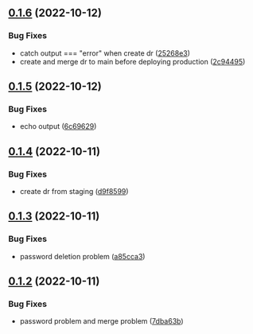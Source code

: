 ## [0.1.6](https://github.com/Open-Study-College/osc/compare/v0.1.5...v0.1.6) (2022-10-12)


### Bug Fixes

* catch output === "error" when create dr ([25268e3](https://github.com/Open-Study-College/osc/commit/25268e327add4156063f3c240ec9871df0f0b2c5))
* create and merge dr to main before deploying production ([2c94495](https://github.com/Open-Study-College/osc/commit/2c94495b5f99a07f264737ca4f0b200196cd64d9))



## [0.1.5](https://github.com/Open-Study-College/osc/compare/v0.1.4...v0.1.5) (2022-10-12)


### Bug Fixes

* echo output ([6c69629](https://github.com/Open-Study-College/osc/commit/6c6962968fec1558d9e13553c6b3422c5a9dc9ff))



## [0.1.4](https://github.com/Open-Study-College/osc/compare/v0.1.3...v0.1.4) (2022-10-11)


### Bug Fixes

* create dr from staging ([d9f8599](https://github.com/Open-Study-College/osc/commit/d9f8599fcd7f42894b561d06fe18e98074ba8e66))



## [0.1.3](https://github.com/Open-Study-College/osc/compare/v0.1.2...v0.1.3) (2022-10-11)


### Bug Fixes

* password deletion problem ([a85cca3](https://github.com/Open-Study-College/osc/commit/a85cca39f3f81bee77859ceba041f6d0b1ad22d2))



## [0.1.2](https://github.com/Open-Study-College/osc/compare/v0.1.1...v0.1.2) (2022-10-11)


### Bug Fixes

* password problem and merge problem ([7dba63b](https://github.com/Open-Study-College/osc/commit/7dba63b5280082c252e9719b91aa3461db2fc43f))



